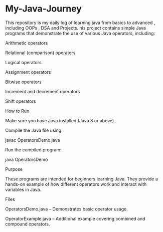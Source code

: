 # My-Java-Journey
This  repository is my daily log of learning java from basics to advanced , including OOPs , DSA and Projects.
his project contains simple Java programs that demonstrate the use of various Java operators, including:

Arithmetic operators

Relational (comparison) operators

Logical operators

Assignment operators

Bitwise operators

Increment and decrement operators

Shift operators

How to Run

Make sure you have Java installed (Java 8 or above).

Compile the Java file using:

javac OperatorsDemo.java


Run the compiled program:

java OperatorsDemo

Purpose

These programs are intended for beginners learning Java. They provide a hands-on example of how different operators work and interact with variables in Java.

Files

OperatorsDemo.java – Demonstrates basic operator usage.

OperatorExample.java – Additional example covering combined and compound operators.
